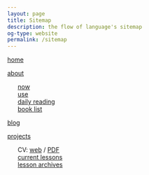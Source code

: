 ```yaml
---
layout: page
title: Sitemap
description: the flow of language's sitemap
og-type: website
permalink: /sitemap
---
```

<style>ul {list-style-type: none}</style>
[home](/)

[about](/about)

- [now](/now)
- [use](/use)
- [daily reading](/daily-reading)
- [book list](/books)

[blog](/blog)

[projects](/projects)

- CV: [web](/cv) / [PDF](/pages/cv-kedziora.pdf)
- [current lessons](/lessons)
- [lesson archives](/lesson-archives) 

